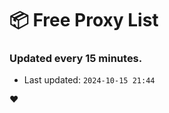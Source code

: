 # :package: Free Proxy List
### Updated every 15 minutes.

- Last updated: `2024-10-15 21:44`

:heart:
